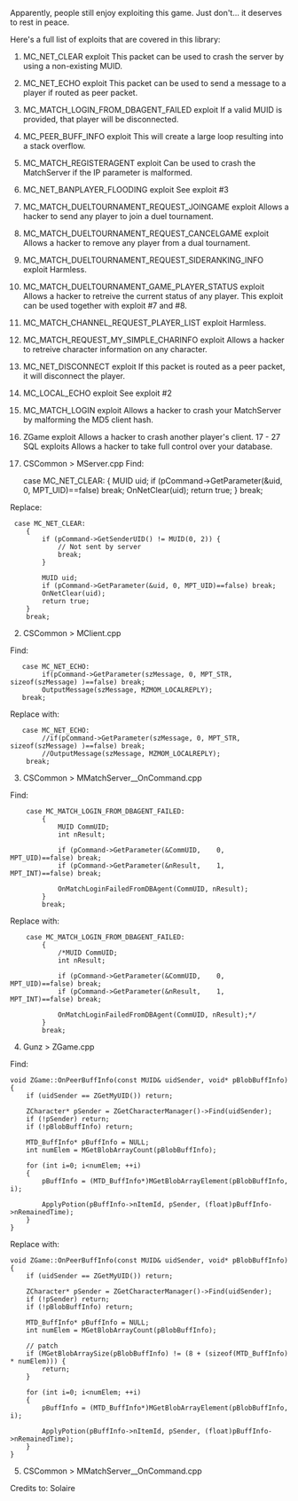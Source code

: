 Apparently, people still enjoy exploiting this game. Just don't... it deserves to rest in peace.

Here's a full list of exploits that are covered in this library:

1. MC_NET_CLEAR exploit
This packet can be used to crash the server by using a non-existing MUID.
2. MC_NET_ECHO exploit
This packet can be used to send a message to a player if routed as peer packet.
3. MC_MATCH_LOGIN_FROM_DBAGENT_FAILED exploit
If a valid MUID is provided, that player will be disconnected.
4. MC_PEER_BUFF_INFO exploit
This will create a large loop resulting into a stack overflow.
5. MC_MATCH_REGISTERAGENT exploit
Can be used to crash the MatchServer if the IP parameter is malformed.
6. MC_NET_BANPLAYER_FLOODING exploit
See exploit #3
7. MC_MATCH_DUELTOURNAMENT_REQUEST_JOINGAME exploit
Allows a hacker to send any player to join a duel tournament.
8. MC_MATCH_DUELTOURNAMENT_REQUEST_CANCELGAME exploit
Allows a hacker to remove any player from a dual tournament.
9. MC_MATCH_DUELTOURNAMENT_REQUEST_SIDERANKING_INFO exploit
Harmless.
10. MC_MATCH_DUELTOURNAMENT_GAME_PLAYER_STATUS exploit
Allows a hacker to retreive the current status of any player. This exploit can be used together with exploit #7 and #8.
11. MC_MATCH_CHANNEL_REQUEST_PLAYER_LIST exploit
Harmless.
12. MC_MATCH_REQUEST_MY_SIMPLE_CHARINFO exploit
Allows a hacker to retreive character information on any character.
13. MC_NET_DISCONNECT exploit
If this packet is routed as a peer packet, it will disconnect the player.
14. MC_LOCAL_ECHO exploit
See exploit #2
15. MC_MATCH_LOGIN exploit
Allows a hacker to crash your MatchServer by malforming the MD5 client hash.
16. ZGame exploit
Allows a hacker to crash another player's client.
17 - 27 SQL exploits
Allows a hacker to take full control over your database.


1. CSCommon > MServer.cpp
Find:

    case MC_NET_CLEAR:
        {
            MUID uid;
            if (pCommand->GetParameter(&uid, 0, MPT_UID)==false) break;
            OnNetClear(uid);
            return true;
        }
        break; 

Replace:

     case MC_NET_CLEAR:
        {
            if (pCommand->GetSenderUID() != MUID(0, 2)) {
                // Not sent by server
                break;
            }

            MUID uid;
            if (pCommand->GetParameter(&uid, 0, MPT_UID)==false) break;
            OnNetClear(uid);
            return true;
        }
        break; 
        

2. CSCommon > MClient.cpp

Find:
       
       case MC_NET_ECHO:
            if(pCommand->GetParameter(szMessage, 0, MPT_STR, sizeof(szMessage) )==false) break;
            OutputMessage(szMessage, MZMOM_LOCALREPLY);
       break;

Replace with:
       
       case MC_NET_ECHO:
            //if(pCommand->GetParameter(szMessage, 0, MPT_STR, sizeof(szMessage) )==false) break;
            //OutputMessage(szMessage, MZMOM_LOCALREPLY);
        break; 

3. CSCommon > MMatchServer__OnCommand.cpp

Find: 

        case MC_MATCH_LOGIN_FROM_DBAGENT_FAILED:
            {
                MUID CommUID;
                int nResult;

                if (pCommand->GetParameter(&CommUID,    0, MPT_UID)==false) break;
                if (pCommand->GetParameter(&nResult,    1, MPT_INT)==false) break;

                OnMatchLoginFailedFromDBAgent(CommUID, nResult);
            }
            break; 

Replace with:

        case MC_MATCH_LOGIN_FROM_DBAGENT_FAILED:
            {
                /*MUID CommUID;
                int nResult;

                if (pCommand->GetParameter(&CommUID,    0, MPT_UID)==false) break;
                if (pCommand->GetParameter(&nResult,    1, MPT_INT)==false) break;

                OnMatchLoginFailedFromDBAgent(CommUID, nResult);*/
            }
            break; 

4. Gunz > ZGame.cpp

Find: 

    void ZGame::OnPeerBuffInfo(const MUID& uidSender, void* pBlobBuffInfo)
    {
        if (uidSender == ZGetMyUID()) return;

        ZCharacter* pSender = ZGetCharacterManager()->Find(uidSender);
        if (!pSender) return;
        if (!pBlobBuffInfo) return;

        MTD_BuffInfo* pBuffInfo = NULL;
        int numElem = MGetBlobArrayCount(pBlobBuffInfo);

        for (int i=0; i<numElem; ++i)
        {
            pBuffInfo = (MTD_BuffInfo*)MGetBlobArrayElement(pBlobBuffInfo, i);

            ApplyPotion(pBuffInfo->nItemId, pSender, (float)pBuffInfo->nRemainedTime);
        }
    } 

Replace with:

    void ZGame::OnPeerBuffInfo(const MUID& uidSender, void* pBlobBuffInfo)
    {
        if (uidSender == ZGetMyUID()) return;

        ZCharacter* pSender = ZGetCharacterManager()->Find(uidSender);
        if (!pSender) return;
        if (!pBlobBuffInfo) return;

        MTD_BuffInfo* pBuffInfo = NULL;
        int numElem = MGetBlobArrayCount(pBlobBuffInfo);

        // patch
        if (MGetBlobArraySize(pBlobBuffInfo) != (8 + (sizeof(MTD_BuffInfo) * numElem))) {
            return;
        }

        for (int i=0; i<numElem; ++i)
        {
            pBuffInfo = (MTD_BuffInfo*)MGetBlobArrayElement(pBlobBuffInfo, i);

            ApplyPotion(pBuffInfo->nItemId, pSender, (float)pBuffInfo->nRemainedTime);
        }
    } 

5. CSCommon > MMatchServer__OnCommand.cpp





Credits to: Solaire

















